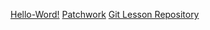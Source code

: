 [Hello-Word!](https://github.com/dugasmate/hello-world)
[Patchwork](https://github.com/dugasmate/patchwork)
[Git Lesson 
Repository](https://github.com/dugasmate/git-lesson-repository)
